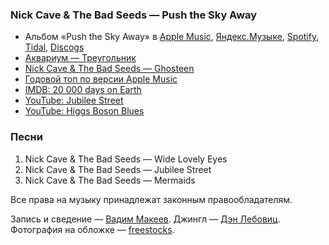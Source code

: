 ### Nick Cave & The Bad Seeds — Push the Sky Away

- Альбом «Push the Sky Away» в
	[Apple Music](https://music.apple.com/album/577620744),
	[Яндекс.Музыке](https://music.yandex.ru/album/1182265),
	[Spotify](https://open.spotify.com/album/6Yl951bwCSY70QjvLm1AEG),
	[Tidal](https://tidal.com/album/23320897),
	[Discogs](https://www.discogs.com/master/519359)
- [Аквариум — Треугольник](https://ru.wikipedia.org/wiki/Треугольник_(альбом))
- [Nick Cave & The Bad Seeds — Ghosteen](https://www.nickcave.com/releases/ghosteen/)
- [Годовой топ по версии Apple Music](https://beta.music.apple.com/replay)
- [IMDB: 20 000 days on Earth](https://www.imdb.com/title/tt2920540/)
- [YouTube: Jubilee Street](https://youtu.be/xCxHvNl9MmQ)
- [YouTube: Higgs Boson Blues](https://youtu.be/1GWsdqCYvgw)

### Песни

1. Nick Cave & The Bad Seeds — Wide Lovely Eyes
2. Nick Cave & The Bad Seeds — Jubilee Street
3. Nick Cave & The Bad Seeds — Mermaids

Все права на музыку принадлежат законным правообладателям.

Запись и сведение — [Вадим Макеев](https://pepelsbey.dev/).
Джингл — [Дэн Лебовиц](https://www.youtube.com/channel/UC38A5qHrlc_Zgua7vL4b96w).
Фотография на обложке — [freestocks](https://unsplash.com/photos/ZArDeAtxj0Q).
